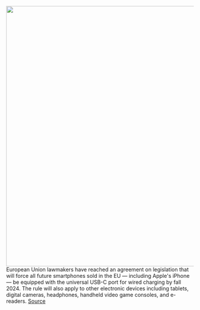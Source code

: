 <img src='https://cdn.vox-cdn.com/thumbor/jTSABKhoLftD_QHTb7plQ_t6wd4=/0x0:2040x1360/1200x800/filters:focal(1076x701:1402x1027)/cdn.vox-cdn.com/uploads/chorus_image/image/70950531/akrales_190522_3440_0056.0.jpg' width='700px' /><br/>
European Union lawmakers have reached an agreement on legislation that will force all future smartphones sold in the EU — including Apple's iPhone — be equipped with the universal USB-C port for wired charging by fall 2024. The rule will also apply to other electronic devices including tablets, digital cameras, headphones, handheld video game consoles, and e-readers.
<a href='https://www.theverge.com/2022/6/7/23156361/european-union-usb-c-wired-charging-iphone-lightning-ewaste'> Source <a/>